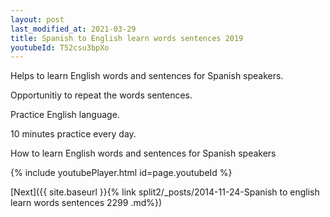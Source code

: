 ```yaml
---
layout: post
last_modified_at: 2021-03-29
title: Spanish to English learn words sentences 2019 
youtubeId: T52csu3bpXo
---
```

 
 
Helps to learn English words and sentences for Spanish speakers.

Opportunitiy to repeat the words sentences. 

Practice English language. 
 
10 minutes practice every day. 
 
How to learn English words and sentences for Spanish speakers 
 
{% include youtubePlayer.html id=page.youtubeId %}
 
 
[Next]({{ site.baseurl }}{% link  split2/_posts/2014-11-24-Spanish to english learn words sentences 2299 .md%})
 
